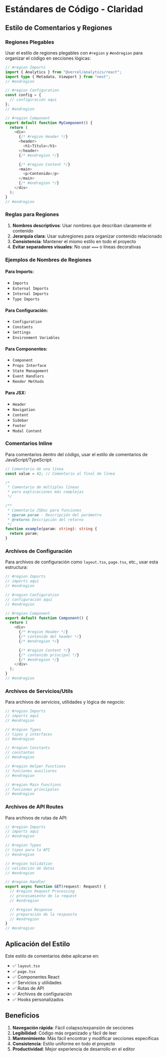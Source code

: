 # Estándares de Código - Claridad

## Estilo de Comentarios y Regiones

### Regiones Plegables

Usar el estilo de regiones plegables con `#region` y `#endregion` para organizar el código en secciones lógicas:

```typescript
// #region Imports
import { Analytics } from "@vercel/analytics/react";
import type { Metadata, Viewport } from "next";
// #endregion

// #region Configuration
const config = {
  // configuración aquí
};
// #endregion

// #region Component
export default function MyComponent() {
  return (
    <div>
      {/* #region Header */}
      <header>
        <h1>Título</h1>
      </header>
      {/* #endregion */}

      {/* #region Content */}
      <main>
        <p>Contenido</p>
      </main>
      {/* #endregion */}
    </div>
  );
}
// #endregion
```

### Reglas para Regiones

1. **Nombres descriptivos**: Usar nombres que describan claramente el contenido
2. **Jerarquía clara**: Usar subregiones para organizar contenido relacionado
3. **Consistencia**: Mantener el mismo estilo en todo el proyecto
4. **Evitar separadores visuales**: No usar `===` o líneas decorativas

### Ejemplos de Nombres de Regiones

#### Para Imports:
- `Imports`
- `External Imports`
- `Internal Imports`
- `Type Imports`

#### Para Configuración:
- `Configuration`
- `Constants`
- `Settings`
- `Environment Variables`

#### Para Componentes:
- `Component`
- `Props Interface`
- `State Management`
- `Event Handlers`
- `Render Methods`

#### Para JSX:
- `Header`
- `Navigation`
- `Content`
- `Sidebar`
- `Footer`
- `Modal Content`

### Comentarios Inline

Para comentarios dentro del código, usar el estilo de comentarios de JavaScript/TypeScript:

```typescript
// Comentario de una línea
const value = 42; // Comentario al final de línea

/*
 * Comentario de múltiples líneas
 * para explicaciones más complejas
 */

/**
 * Comentario JSDoc para funciones
 * @param param - Descripción del parámetro
 * @returns Descripción del retorno
 */
function example(param: string): string {
  return param;
}
```

### Archivos de Configuración

Para archivos de configuración como `layout.tsx`, `page.tsx`, etc., usar esta estructura:

```typescript
// #region Imports
// imports aquí
// #endregion

// #region Configuration
// configuración aquí
// #endregion

// #region Component
export default function Component() {
  return (
    <div>
      {/* #region Header */}
      {/* contenido del header */}
      {/* #endregion */}

      {/* #region Content */}
      {/* contenido principal */}
      {/* #endregion */}
    </div>
  );
}
// #endregion
```

### Archivos de Servicios/Utils

Para archivos de servicios, utilidades y lógica de negocio:

```typescript
// #region Imports
// imports aquí
// #endregion

// #region Types
// tipos y interfaces
// #endregion

// #region Constants
// constantes
// #endregion

// #region Helper Functions
// funciones auxiliares
// #endregion

// #region Main Functions
// funciones principales
// #endregion
```

### Archivos de API Routes

Para archivos de rutas de API:

```typescript
// #region Imports
// imports aquí
// #endregion

// #region Types
// tipos para la API
// #endregion

// #region Validation
// validación de datos
// #endregion

// #region Handler
export async function GET(request: Request) {
  // #region Request Processing
  // procesamiento de la request
  // #endregion

  // #region Response
  // preparación de la respuesta
  // #endregion
}
// #endregion
```

## Aplicación del Estilo

Este estilo de comentarios debe aplicarse en:

- ✅ `layout.tsx`
- ✅ `page.tsx`
- ✅ Componentes React
- ✅ Servicios y utilidades
- ✅ Rutas de API
- ✅ Archivos de configuración
- ✅ Hooks personalizados

## Beneficios

1. **Navegación rápida**: Fácil colapso/expansión de secciones
2. **Legibilidad**: Código más organizado y fácil de leer
3. **Mantenimiento**: Más fácil encontrar y modificar secciones específicas
4. **Consistencia**: Estilo uniforme en todo el proyecto
5. **Productividad**: Mejor experiencia de desarrollo en el editor
